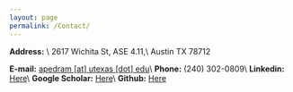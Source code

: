 ```yaml
---
layout: page
permalink: /Contact/
---
```


**Address:** \\
2617 Wichita St, ASE 4.11,\\
Austin TX 78712

**E-mail:** <a href="mailto:apedram@utexas.edu">apedram [at] utexas [dot] edu</a>\\
**Phone:**  (240) 302-0809\\
**Linkedin:** [Here](https://www.linkedin.com/in/alireza-pedram-b737569a)\\
**Google Scholar:** [Here](https://scholar.google.com/citations?hl=en&user=OIFfnsEAAAAJ)\\
**Github:** [Here](https://github.com/AlirezaPedram)

